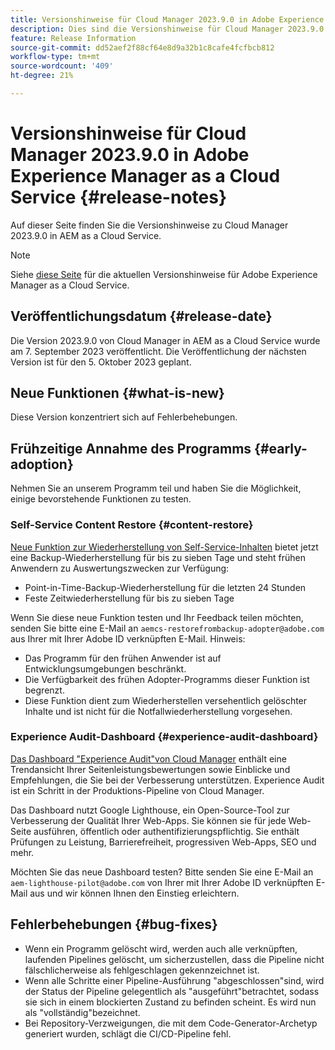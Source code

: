 ```yaml
---
title: Versionshinweise für Cloud Manager 2023.9.0 in Adobe Experience Manager as a Cloud Service
description: Dies sind die Versionshinweise für Cloud Manager 2023.9.0 in AEM as a Cloud Service.
feature: Release Information
source-git-commit: dd52aef2f88cf64e8d9a32b1c8cafe4fcfbcb812
workflow-type: tm+mt
source-wordcount: '409'
ht-degree: 21%

---
```



# Versionshinweise für Cloud Manager 2023.9.0 in Adobe Experience Manager as a Cloud Service {#release-notes}

Auf dieser Seite finden Sie die Versionshinweise zu Cloud Manager 2023.9.0 in AEM as a Cloud Service.

>[!NOTE]
>
>Siehe [diese Seite](/help/release-notes/release-notes-cloud/release-notes-current.md) für die aktuellen Versionshinweise für Adobe Experience Manager as a Cloud Service.

## Veröffentlichungsdatum {#release-date}

Die Version 2023.9.0 von Cloud Manager in AEM as a Cloud Service wurde am 7. September 2023 veröffentlicht. Die Veröffentlichung der nächsten Version ist für den 5. Oktober 2023 geplant.

## Neue Funktionen {#what-is-new}

Diese Version konzentriert sich auf Fehlerbehebungen.

## Frühzeitige Annahme des Programms {#early-adoption}

Nehmen Sie an unserem Programm teil und haben Sie die Möglichkeit, einige bevorstehende Funktionen zu testen.

### Self-Service Content Restore {#content-restore}

[Neue Funktion zur Wiederherstellung von Self-Service-Inhalten](/help/operations/restore.md) bietet jetzt eine Backup-Wiederherstellung für bis zu sieben Tage und steht frühen Anwendern zu Auswertungszwecken zur Verfügung:

* Point-in-Time-Backup-Wiederherstellung für die letzten 24 Stunden
* Feste Zeitwiederherstellung für bis zu sieben Tage

Wenn Sie diese neue Funktion testen und Ihr Feedback teilen möchten, senden Sie bitte eine E-Mail an `aemcs-restorefrombackup-adopter@adobe.com` aus Ihrer mit Ihrer Adobe ID verknüpften E-Mail. Hinweis:

* Das Programm für den frühen Anwender ist auf Entwicklungsumgebungen beschränkt.
* Die Verfügbarkeit des frühen Adopter-Programms dieser Funktion ist begrenzt.
* Diese Funktion dient zum Wiederherstellen versehentlich gelöschter Inhalte und ist nicht für die Notfallwiederherstellung vorgesehen.

### Experience Audit-Dashboard {#experience-audit-dashboard}

[Das Dashboard &quot;Experience Audit&quot;von Cloud Manager](/help/implementing/cloud-manager/experience-audit-dashboard.md) enthält eine Trendansicht Ihrer Seitenleistungsbewertungen sowie Einblicke und Empfehlungen, die Sie bei der Verbesserung unterstützen. Experience Audit ist ein Schritt in der Produktions-Pipeline von Cloud Manager.

Das Dashboard nutzt Google Lighthouse, ein Open-Source-Tool zur Verbesserung der Qualität Ihrer Web-Apps. Sie können sie für jede Web-Seite ausführen, öffentlich oder authentifizierungspflichtig. Sie enthält Prüfungen zu Leistung, Barrierefreiheit, progressiven Web-Apps, SEO und mehr.

Möchten Sie das neue Dashboard testen? Bitte senden Sie eine E-Mail an `aem-lighthouse-pilot@adobe.com` von Ihrer mit Ihrer Adobe ID verknüpften E-Mail aus und wir können Ihnen den Einstieg erleichtern.

## Fehlerbehebungen {#bug-fixes}

* Wenn ein Programm gelöscht wird, werden auch alle verknüpften, laufenden Pipelines gelöscht, um sicherzustellen, dass die Pipeline nicht fälschlicherweise als fehlgeschlagen gekennzeichnet ist.
* Wenn alle Schritte einer Pipeline-Ausführung &quot;abgeschlossen&quot;sind, wird der Status der Pipeline gelegentlich als &quot;ausgeführt&quot;betrachtet, sodass sie sich in einem blockierten Zustand zu befinden scheint. Es wird nun als &quot;vollständig&quot;bezeichnet.
* Bei Repository-Verzweigungen, die mit dem Code-Generator-Archetyp generiert wurden, schlägt die CI/CD-Pipeline fehl.
